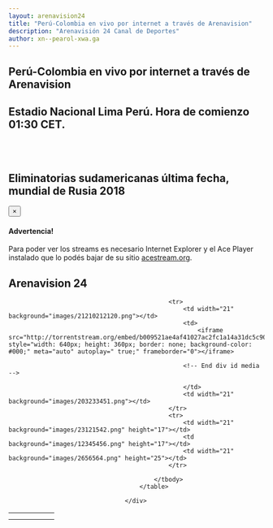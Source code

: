 ```yaml
---
layout: arenavision24
title: "Perú-Colombia en vivo por internet a través de Arenavision"
description: "Arenavisión 24 Canal de Deportes"
author: xn--pearol-xwa.ga
---
```

<html>
					<h2>Perú-Colombia en vivo por internet a través de Arenavision</h2>
					<h2>Estadio Nacional Lima Perú. Hora de comienzo 01:30 CET.</h2><br><br>
					<h2>Eliminatorias sudamericanas última fecha, mundial de Rusia 2018</h2>
					<div class="alert alert-block">
						<button type="button" class="close" data-dismiss="alert">&times;</button>
						<h4>Advertencia!</h4>
						Para poder ver los streams es necesario Internet Explorer y el Ace Player instalado que lo podés bajar de su sitio <a href="http://acestream.org">acestream.org</a>.
					</div>
					<h2>Arenavision 24</h2>
									<div>
										<table>
											<tbody>
												<tr>
													<td width="21" background="images/12421152032.png" height="13"></td>
													<td background="images/55452124552.png" height="13"></td>
													<td width="21" background="images/45454787.png" height="13"></td>
												</tr>

												<tr>
													<td width="21" background="images/21210212120.png"></td>
													<td>
														<iframe src="http://torrentstream.org/embed/b009521ae4af41027ac2fc1a14a31dc5c90391a4" style="width: 640px; height: 360px; border: none; background-color: #000;" meta="auto" autoplay=" true;" frameborder="0"></iframe>
														
													<!-- End div id media -->
								
													</td>
													<td width="21" background="images/203233451.png"></td>
												</tr>
												<tr>
													<td width="21" background="images/23121542.png" height="17"></td>
													<td background="images/12345456.png" height="17"></td>
													<td width="21" background="images/2656564.png" height="25"></td>
												</tr>

											</tbody>
										</table>
										
									</div>
</html>